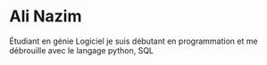 # Ali Nazim 
Étudiant en génie Logiciel je suis débutant en programmation et me débrouille avec le langage python, SQL 